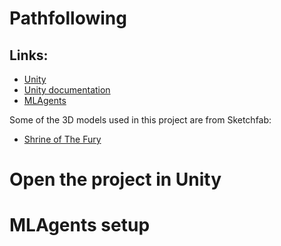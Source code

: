 # Pathfollowing

## Links:
* [Unity](https://unity.com/download)
* [Unity documentation](https://docs.unity3d.com/Manual/index.html)
* [MLAgents](https://github.com/Unity-Technologies/ml-agents)

Some of the 3D models used in this project are from Sketchfab:

- [Shrine of The Fury](https://sketchfab.com/3d-models/chevrolet-corvette-1980-different-colours-7e428bdb3ab54b4e9ac610e545fd9d03)

# Open the project in Unity

# MLAgents setup
